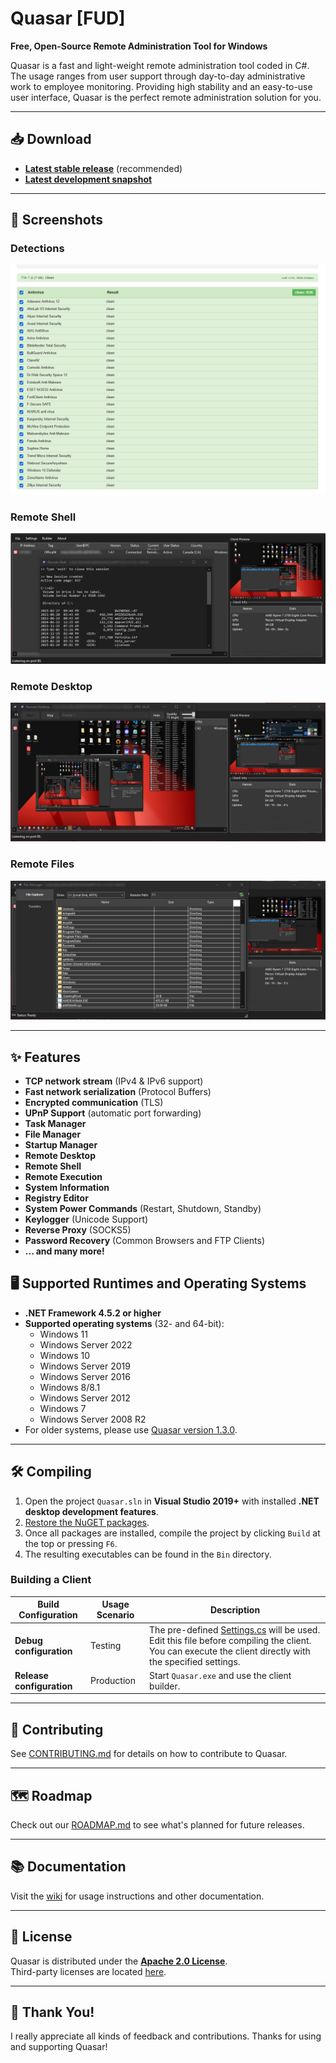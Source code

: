 # Quasar [FUD]

**Free, Open-Source Remote Administration Tool for Windows**

Quasar is a fast and light-weight remote administration tool coded in C#. The usage ranges from user support through day-to-day administrative work to employee monitoring. Providing high stability and an easy-to-use user interface, Quasar is the perfect remote administration solution for you.

---

## 📥 Download

- **[Latest stable release](https://github.com/Quasar-Continuation/Quasar-Modded/releases)** (recommended)
- **[Latest development snapshot](https://ci.appveyor.com/project/MaxXor/quasar)**

---

## 📸 Screenshots

### Detections
![det](Images/det.png)

### Remote Shell
![remote-shell](Images/remote_shell.png)

### Remote Desktop
![remote-desktop](Images/remote_desktop.png)

### Remote Files
![remote-files](Images/remote_files.png)

---

## ✨ Features

- **TCP network stream** (IPv4 & IPv6 support)
- **Fast network serialization** (Protocol Buffers)
- **Encrypted communication** (TLS)
- **UPnP Support** (automatic port forwarding)
- **Task Manager**
- **File Manager**
- **Startup Manager**
- **Remote Desktop**
- **Remote Shell**
- **Remote Execution**
- **System Information**
- **Registry Editor**
- **System Power Commands** (Restart, Shutdown, Standby)
- **Keylogger** (Unicode Support)
- **Reverse Proxy** (SOCKS5)
- **Password Recovery** (Common Browsers and FTP Clients)
- **... and many more!**

## 🖥️ Supported Runtimes and Operating Systems

- **.NET Framework 4.5.2 or higher**
- **Supported operating systems** (32- and 64-bit):
  - Windows 11
  - Windows Server 2022
  - Windows 10
  - Windows Server 2019
  - Windows Server 2016
  - Windows 8/8.1
  - Windows Server 2012
  - Windows 7
  - Windows Server 2008 R2
- For older systems, please use [Quasar version 1.3.0](https://github.com/Quasar-Continuation/Quasar-Modded/releases/tag/v1.3.0.0).

---

## 🛠️ Compiling

1. Open the project `Quasar.sln` in **Visual Studio 2019+** with installed **.NET desktop development features**.
2. [Restore the NuGET packages](https://docs.microsoft.com/en-us/nuget/consume-packages/package-restore).
3. Once all packages are installed, compile the project by clicking `Build` at the top or pressing `F6`.
4. The resulting executables can be found in the `Bin` directory.

### Building a Client

| **Build Configuration** | **Usage Scenario** | **Description** |
|--------------------------|--------------------|-----------------|
| **Debug configuration**  | Testing            | The pre-defined [Settings.cs](/Quasar.Client/Config/Settings.cs) will be used. Edit this file before compiling the client. You can execute the client directly with the specified settings. |
| **Release configuration**| Production         | Start `Quasar.exe` and use the client builder. |

---

## 🤝 Contributing

See [CONTRIBUTING.md](CONTRIBUTING.md) for details on how to contribute to Quasar.

---

## 🗺️ Roadmap

Check out our [ROADMAP.md](ROADMAP.md) to see what's planned for future releases.

---

## 📚 Documentation

Visit the [wiki](https://github.com/Quasar-Continuation/Quasar-Modded/wiki) for usage instructions and other documentation.

---

## 📜 License

Quasar is distributed under the **[Apache 2.0 License](LICENSE)**.  
Third-party licenses are located [here](Licenses).

---

## 🙏 Thank You!

I really appreciate all kinds of feedback and contributions. Thanks for using and supporting Quasar!